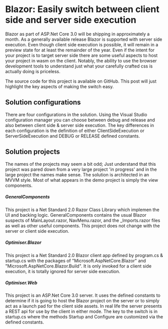 # Blazor: Easily switch between client side and server side execution


Blazor as part of ASP.Net Core 3.0 will be shipping in approximately a month. As a generally available release Blazor is supported with server side execution. Even though client side execution is possible, it will remain in a preview state for at least the remainder of the year. Even if the intent for your project is to target server side there are some useful aspects to host your project in wasm on the client. Notably, the ability to use the browser development tools to understand just what your carefully crafted css is actually doing is priceless.



The source code for this project is available on GitHub. This post will just highlight the key aspects of making the switch easy.


## Solution configurations


There are four configurations in the solution. Using the Visual Studio configuration manager you can choose between debug and release and also between client side &amp; server side execution. The key differences in each configuration is the definition of either ClientSideExecution or ServerSideExecution and DEBUG or RELEASE defined constants.



## Solution projects</h3>



The names of the projects may seem a bit odd; Just understand that this project was pared down from a very large project 'in progress' and in the large project the names make sense. The solution is architected in an MVVM style. Most of what appears in the demo project is simply the view components.



##### GeneralComponents



This project is a Net Standard 2.0 Razor Class Library which implemen the UI and backing logic. GeneralComponents contains the usual Blazor suspects of MainLayout.razor, NavMenu.razor, and the _Imports.razor files as well as other useful components. This project does not change with the server or client side execution.



##### Optimiser.Blazor



This project is a Net Standard 2.0 Blazor client app defined by program.cs &amp; startup.cs with the packages of "Microsoft.AspNetCore.Blazor" and "Microsoft.AspNetCore.Blazor.Build". It is only invoked for a client side execution, it is totally ignored for server side execution.



##### Optimiser.Web



This project is an ASP.Net Core 3.0 server. It uses the defined constants to determine if it is going to host the Blazor project on the server or to simply act as a launch pad for the client side assets. In real life the server presents a REST api for use by the client in either mode. The key to the switch is in startup.cs where the methods Startup and Configure are customized via the defined constants.
